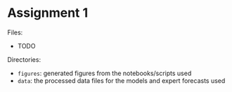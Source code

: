 # Assignment 1

Files:
- TODO

Directories:
- `figures`: generated figures from the notebooks/scripts used
- `data`: the processed data files for the models and expert forecasts used

